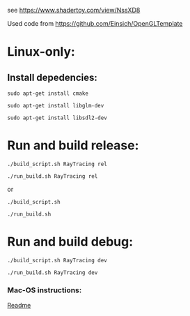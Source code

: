 see https://www.shadertoy.com/view/NssXD8

Used code from https://github.com/Einsich/OpenGLTemplate

# Linux-only:

## Install depedencies:

`sudo apt-get install cmake`

`sudo apt-get install libglm-dev`

`sudo apt-get install libsdl2-dev`


# Run and build release:

`./build_script.sh RayTracing rel`

`./run_build.sh RayTracing rel`

or

`./build_script.sh`

`./run_build.sh`

# Run and build debug:

`./build_script.sh RayTracing dev`

`./run_build.sh RayTracing dev`

### Mac-OS instructions:

[Readme](https://github.com/Einsich/OpenGLTemplate/blob/mac_os/README.md)

